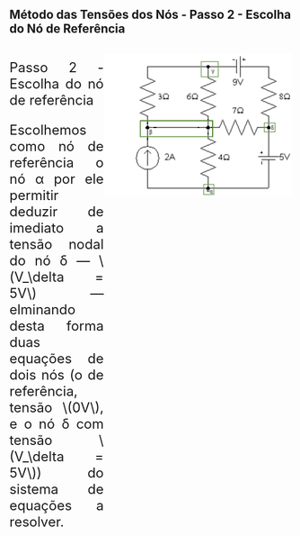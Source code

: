<style scoped>
    img {
      width: 100%;
      display: block;
      margin-left: auto;
      margin-right: auto;
    }
    .flex-container {
      display: flex;
      justify-content: space-between;
    }
    .flex-paragraph {
        flex: 1;
        margn-right: 10px;
        font-size: 18pt;
        text-align: justify;
    }
    .flex-image {
        flex: 2;
    }
</style>

## Método das Tensões dos Nós - Passo 2 - Escolha do Nó de Referência

<div class="flex-container">
<div class="flex-paragraph">

Passo 2 - Escolha do nó de referência

Escolhemos como nó de referência o nó α por ele permitir deduzir de imediato a tensão nodal do nó δ — \\(V_\delta = 5V\\) — elminando desta forma duas equações de dois nós (o de referência, tensão \\(0V\\), e o nó δ com tensão \\(V_\delta = 5V\\)) do sistema de equações a resolver.

</div>
<div class="flex-image">

<!-- _class: transparent -->
![](img/exemplo-tensao-dos-nos-passo-2.png)

</div>
</div>
